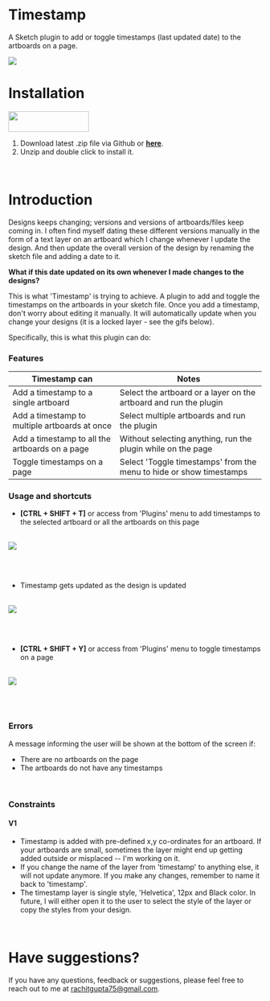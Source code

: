 # Timestamp

A Sketch plugin to add or toggle timestamps (last updated date) to the artboards on a page.

<img src = "https://github.com/rachit91/sketch-timestamp/blob/master/timestamp_main_gif.gif"/>

<br>

# Installation

<a href="https://sketchpacks.com/YOUR_NAME/PLUGIN_NAME/install">
  <img width="160" height="41" src="http://sketchpacks-com.s3.amazonaws.com/assets/badges/sketchpacks-badge-install.png" >
</a><br>

1. Download latest .zip file via Github or 
<a href="https://github.com/rachit91/sketch-timestamp/blob/master/versions/timestamp-V1.sketchplugin.zip/">**here**</a>.
2. Unzip and double click to install it.

<br>

# Introduction

Designs keeps changing; versions and versions of artboards/files keep coming in. I often find myself dating these different versions manually in the form of a text layer on an artboard which I change whenever I update the design. And then update the overall version of the design by renaming the sketch file and adding a date to it. 

<b>What if this date updated on its own whenever I made changes to the designs?</b>

This is what 'Timestamp' is trying to achieve. A plugin to add and toggle the timestamps on the artboards in your sketch file. Once you add a timestamp, don't worry about editing it manually. It will automatically update when you change your designs (it is a locked layer - see the gifs below).

Specifically, this is what this plugin can do:

### Features

| Timestamp can                                  | Notes                                                             |
| ----------------------------------------       | ----------------------------------------                          |
| Add a timestamp to a single artboard           | Select the artboard or a layer on the artboard and run the plugin |
| Add a timestamp to multiple artboards at once  | Select multiple artboards and run the plugin                      |
| Add a timestamp to all the artboards on a page | Without selecting anything, run the plugin while on the page      |
| Toggle timestamps on a page                    | Select 'Toggle timestamps' from the menu to hide or show timestamps |

### Usage and shortcuts

- <b>[CTRL + SHIFT + T]</b> or access from 'Plugins' menu to add timestamps to the selected artboard or all the artboards on this page

<br>

<img src = "https://github.com/rachit91/sketch-timestamp/blob/master/timestamp_1_gif.gif"/>

<br><br>

- Timestamp gets updated as the design is updated

<br>

<img src = "https://github.com/rachit91/sketch-timestamp/blob/master/timestamp_gif_2.gif"/>

<br><br>

- <b>[CTRL + SHIFT + Y]</b> or access from 'Plugins' menu to toggle timestamps on a page

<br>

<img src = "https://github.com/rachit91/sketch-timestamp/blob/master/timestamp_gif_3.gif"/>

<br><br>

### Errors

A message informing the user will be shown at the bottom of the screen if:
- There are no artboards on the page
- The artboards do not have any timestamps

<br>

### Constraints

#### V1
- Timestamp is added with pre-defined x,y co-ordinates for an artboard. If your artboards are small, sometimes the layer might end up getting added outside or misplaced -- I'm working on it.
- If you change the name of the layer from 'timestamp' to anything else, it will not update anymore. If you make any changes, remember to name it back to 'timestamp'.
- The timestamp layer is single style, 'Helvetica', 12px and Black color. In future, I will either open it to the user to select the style of the layer or copy the styles from your design.

<br>

# Have suggestions?

If you have any questions, feedback or suggestions, please feel free to reach out to me at 
<a href="mailto:rachitgupta75@gmail.com">rachitgupta75@gmail.com</a>.



